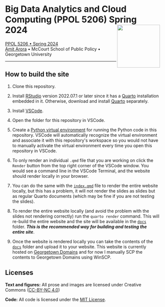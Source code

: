 # Big Data Analytics and Cloud Computing (PPOL 5206) Spring 2024 <a href='https://aa1603.georgetown.edu/ppol5206/'><img src='files/icon-512.png' align="right" height="139" /></a>

[PPOL 5206 • Spring 2024](https://aa1603.georgetown.edu/ppol5206/)  
[Amit Arora](https://www.linkedin.com/in/amit-arora-539120a/) • McCourt School of Public Policy • Georgetown University

------------------------------------------------------------------------

## How to build the site

1. Clone this repository.

1. Install [RStudio](https://www.rstudio.com/products/rstudio/download/#download) version 2022.07.1 or later since it has a [Quarto](https://quarto.org/) installation embedded in it. Otherwise, download and install [Quarto](https://quarto.org/) separately.

1. Install [VSCode](https://code.visualstudio.com/download).

1. Open the folder for this repository in VSCode.

1. Create a [Python virtual environment](https://code.visualstudio.com/docs/python/environments) for running the Python code in this repository. VSCode will automatically recognize the virtual environment and associate it with this repository's workspace so you would not have to manually activate the virtual environment every time you open this repository in VSCode.

1. To only render an individual `.qmd` file that you are working on click the `Render` button from the top right corner of the VSCode window. You would see a command line in the VSCode Terminal, and the website should render locally in your browser.  

1. You can do the same with the [`index.qmd`](index.qmd) file to render the entire website locally, but this has a problem, it will not render the slides as slides but as regular Quarto documents (which may be fine if you are not testing the slides).

1. To render the entire website locally (and avoid the problem with the slides not rendering correctly) run the `quarto render` command. This will re-build the entire website and the site will be available in the [`docs`](docs) folder. ***This is the recommended way for building and testing the entire site***.

1. Once the website is rendered locally you can take the contents of the [`docs`](docs) folder and upload it to your website. This website is currently hosted on [Georgetown Domains](https://georgetown.domains) and for now I manually SCP the contents to Georgetown Domains using WinSCP.

## Licenses

**Text and figures:** All prose and images are licensed under Creative
Commons ([CC-BY-NC
4.0](https://creativecommons.org/licenses/by-nc/4.0/))

**Code:** All code is licensed under the [MIT License](LICENSE).
